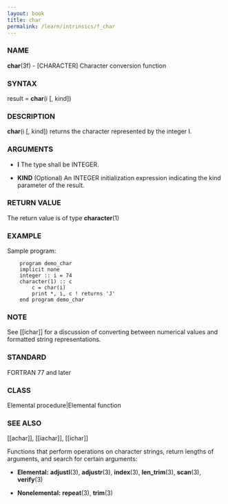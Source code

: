 ```yaml
---
layout: book
title: char
permalink: /learn/intrinsics/f_char
---
```

### NAME

**char**(3f) - \[CHARACTER\] Character conversion
function

### SYNTAX

result = **char**(i \[, kind\])

### DESCRIPTION

**char**(i \[, kind\]) returns the character represented by the integer
I.

### ARGUMENTS

  - **I**
    The type shall be INTEGER.

  - **KIND**
    (Optional) An INTEGER initialization expression indicating the kind
    parameter of the result.

### RETURN VALUE

The return value is of type **character**(1)

### EXAMPLE

Sample program:

```
    program demo_char
    implicit none
    integer :: i = 74
    character(1) :: c
        c = char(i)
        print *, i, c ! returns 'J'
    end program demo_char
```

### NOTE

See \[\[ichar\]\] for a discussion of converting between numerical
values and formatted string representations.

### STANDARD

FORTRAN 77 and later

### CLASS

Elemental procedure|Elemental function

### SEE ALSO

\[\[achar\]\], \[\[iachar\]\], \[\[ichar\]\]

Functions that perform operations on character strings, return lengths
of arguments, and search for certain arguments:

  - **Elemental:**
    **adjustl**(3), **adjustr**(3), **index**(3), **len\_trim**(3),
    **scan**(3), **verify**(3)

  - **Nonelemental:**
    **repeat**(3), **trim**(3)
